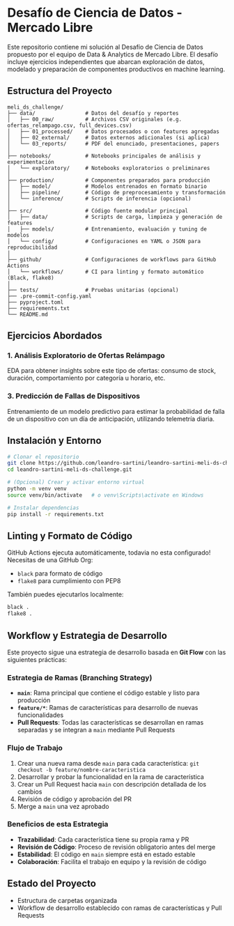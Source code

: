 # Desafío de Ciencia de Datos - Mercado Libre

Este repositorio contiene mi solución al Desafío de Ciencia de Datos propuesto por el equipo de Data & Analytics de Mercado Libre. El desafío incluye ejercicios independientes que abarcan exploración de datos, modelado y preparación de componentes productivos en machine learning.

## Estructura del Proyecto

```
meli_ds_challenge/
├── data/                # Datos del desafío y reportes
│   ├── 00_raw/          # Archivos CSV originales (e.g. ofertas_relampago.csv, full_devices.csv)
│   ├── 01_processed/    # Datos procesados o con features agregadas
│   ├── 02_external/     # Datos externos adicionales (si aplica)
│   └── 03_reports/      # PDF del enunciado, presentaciones, papers
│
├── notebooks/           # Notebooks principales de análisis y experimentación
│   └── exploratory/     # Notebooks exploratorios o preliminares
│
├── production/          # Componentes preparados para producción
│   ├── model/           # Modelos entrenados en formato binario
│   ├── pipeline/        # Código de preprocesamiento y transformación
│   └── inference/       # Scripts de inferencia (opcional)
│
├── src/                 # Código fuente modular principal
│   ├── data/            # Scripts de carga, limpieza y generación de features
│   ├── models/          # Entrenamiento, evaluación y tuning de modelos
│   └── config/          # Configuraciones en YAML o JSON para reproducibilidad
│
├── github/              # Configuraciones de workflows para GitHub Actions
│   └── workflows/       # CI para linting y formato automático (Black, flake8)
│
├── tests/               # Pruebas unitarias (opcional)
├── .pre-commit-config.yaml
├── pyproject.toml
├── requirements.txt
└── README.md
```

## Ejercicios Abordados

### 1. Análisis Exploratorio de Ofertas Relámpago
EDA para obtener insights sobre este tipo de ofertas: consumo de stock, duración, comportamiento por categoría u horario, etc.

### 3. Predicción de Fallas de Dispositivos
Entrenamiento de un modelo predictivo para estimar la probabilidad de falla de un dispositivo con un día de anticipación, utilizando telemetría diaria.

## Instalación y Entorno

```bash
# Clonar el repositorio
git clone https://github.com/leandro-sartini/leandro-sartini-meli-ds-challenge.git
cd leandro-sartini-meli-ds-challenge.git

# (Opcional) Crear y activar entorno virtual
python -m venv venv
source venv/bin/activate   # o venv\Scripts\activate en Windows

# Instalar dependencias
pip install -r requirements.txt
```

## Linting y Formato de Código

GitHub Actions ejecuta automáticamente, todavia no esta configurado! Necesitas de una GitHub Org:
- `black` para formato de código
- `flake8` para cumplimiento con PEP8

También puedes ejecutarlos localmente:

```bash
black .
flake8 .
```

## Workflow y Estrategia de Desarrollo

Este proyecto sigue una estrategia de desarrollo basada en **Git Flow** con las siguientes prácticas:

### Estrategia de Ramas (Branching Strategy)
- **`main`**: Rama principal que contiene el código estable y listo para producción
- **`feature/*`**: Ramas de características para desarrollo de nuevas funcionalidades
- **Pull Requests**: Todas las características se desarrollan en ramas separadas y se integran a `main` mediante Pull Requests

### Flujo de Trabajo
1. Crear una nueva rama desde `main` para cada característica: `git checkout -b feature/nombre-caracteristica`
2. Desarrollar y probar la funcionalidad en la rama de característica
3. Crear un Pull Request hacia `main` con descripción detallada de los cambios
4. Revisión de código y aprobación del PR
5. Merge a `main` una vez aprobado

### Beneficios de esta Estrategia
- **Trazabilidad**: Cada característica tiene su propia rama y PR
- **Revisión de Código**: Proceso de revisión obligatorio antes del merge
- **Estabilidad**: El código en `main` siempre está en estado estable
- **Colaboración**: Facilita el trabajo en equipo y la revisión de código

## Estado del Proyecto

- Estructura de carpetas organizada
- Workflow de desarrollo establecido con ramas de características y Pull Requests
